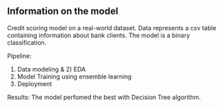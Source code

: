 ## Information on the model

Credit scoring model on a real-world dataset. Data represents a csv table containing information about bank clients. The model is a binary classification.

Pipeline:
1) Data modeling & 2) EDA
3) Model Training using ensemble learning
4) Deployment

Results:
The model perfomed the best with Decision Tree algorithm.
